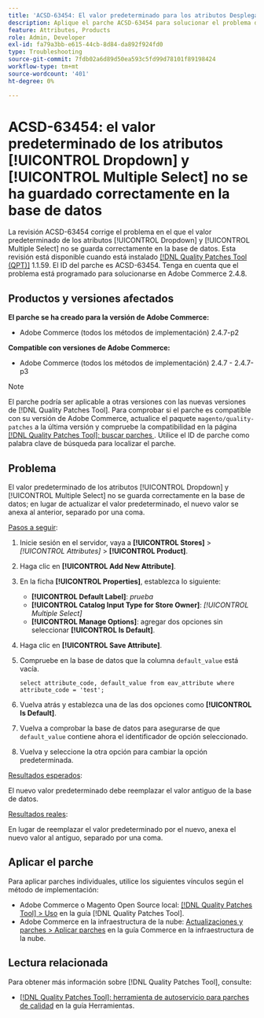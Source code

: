 ```yaml
---
title: 'ACSD-63454: El valor predeterminado para los atributos Desplegable y Selección múltiple no se guarda correctamente en la base de datos'
description: Aplique el parche ACSD-63454 para solucionar el problema de Adobe Commerce en el que el valor predeterminado de los atributos Desplegable y Selección múltiple no se guarda correctamente en la base de datos.
feature: Attributes, Products
role: Admin, Developer
exl-id: fa79a3bb-e615-44cb-8d84-da892f924fd0
type: Troubleshooting
source-git-commit: 7fdb02a6d89d50ea593c5fd99d78101f89198424
workflow-type: tm+mt
source-wordcount: '401'
ht-degree: 0%

---
```


# ACSD-63454: el valor predeterminado de los atributos [!UICONTROL Dropdown] y [!UICONTROL Multiple Select] no se ha guardado correctamente en la base de datos

La revisión ACSD-63454 corrige el problema en el que el valor predeterminado de los atributos [!UICONTROL Dropdown] y [!UICONTROL Multiple Select] no se guarda correctamente en la base de datos. Esta revisión está disponible cuando está instalado [[!DNL Quality Patches Tool (QPT)]](/help/tools/quality-patches-tool/quality-patches-tool-to-self-serve-quality-patches.md) 1.1.59. El ID del parche es ACSD-63454. Tenga en cuenta que el problema está programado para solucionarse en Adobe Commerce 2.4.8.

## Productos y versiones afectados

**El parche se ha creado para la versión de Adobe Commerce:**

* Adobe Commerce (todos los métodos de implementación) 2.4.7-p2

**Compatible con versiones de Adobe Commerce:**

* Adobe Commerce (todos los métodos de implementación) 2.4.7 - 2.4.7-p3

>[!NOTE]
>
>El parche podría ser aplicable a otras versiones con las nuevas versiones de [!DNL Quality Patches Tool]. Para comprobar si el parche es compatible con su versión de Adobe Commerce, actualice el paquete `magento/quality-patches` a la última versión y compruebe la compatibilidad en la página [[!DNL Quality Patches Tool]: buscar parches ](https://experienceleague.adobe.com/tools/commerce-quality-patches/index.html?lang=es). Utilice el ID de parche como palabra clave de búsqueda para localizar el parche.

## Problema

El valor predeterminado de los atributos [!UICONTROL Dropdown] y [!UICONTROL Multiple Select] no se guarda correctamente en la base de datos; en lugar de actualizar el valor predeterminado, el nuevo valor se anexa al anterior, separado por una coma.

<u>Pasos a seguir</u>:

1. Inicie sesión en el servidor, vaya a **[!UICONTROL Stores]** > *[!UICONTROL Attributes]* > **[!UICONTROL Product]**.
1. Haga clic en **[!UICONTROL Add New Attribute]**.
1. En la ficha **[!UICONTROL Properties]**, establezca lo siguiente:
   * **[!UICONTROL Default Label]**: *prueba*
   * **[!UICONTROL Catalog Input Type for Store Owner]**: *[!UICONTROL Multiple Select]*
   * **[!UICONTROL Manage Options]**: agregar dos opciones sin seleccionar **[!UICONTROL Is Default]**.
1. Haga clic en **[!UICONTROL Save Attribute]**.
1. Compruebe en la base de datos que la columna `default_value` está vacía.

   `select attribute_code, default_value from eav_attribute where attribute_code = 'test';`

1. Vuelva atrás y establezca una de las dos opciones como **[!UICONTROL Is Default]**.
1. Vuelva a comprobar la base de datos para asegurarse de que `default_value` contiene ahora el identificador de opción seleccionado.
1. Vuelva y seleccione la otra opción para cambiar la opción predeterminada.

<u>Resultados esperados</u>:

El nuevo valor predeterminado debe reemplazar el valor antiguo de la base de datos.

<u>Resultados reales</u>:

En lugar de reemplazar el valor predeterminado por el nuevo, anexa el nuevo valor al antiguo, separado por una coma.

## Aplicar el parche

Para aplicar parches individuales, utilice los siguientes vínculos según el método de implementación:

* Adobe Commerce o Magento Open Source local: [[!DNL Quality Patches Tool] > Uso](/help/tools/quality-patches-tool/usage.md) en la guía [!DNL Quality Patches Tool].
* Adobe Commerce en la infraestructura de la nube: [Actualizaciones y parches > Aplicar parches](https://experienceleague.adobe.com/docs/commerce-cloud-service/user-guide/develop/upgrade/apply-patches.html?lang=es) en la guía Commerce en la infraestructura de la nube.

## Lectura relacionada

Para obtener más información sobre [!DNL Quality Patches Tool], consulte:

* [[!DNL Quality Patches Tool]: herramienta de autoservicio para parches de calidad](/help/tools/quality-patches-tool/quality-patches-tool-to-self-serve-quality-patches.md) en la guía Herramientas.
